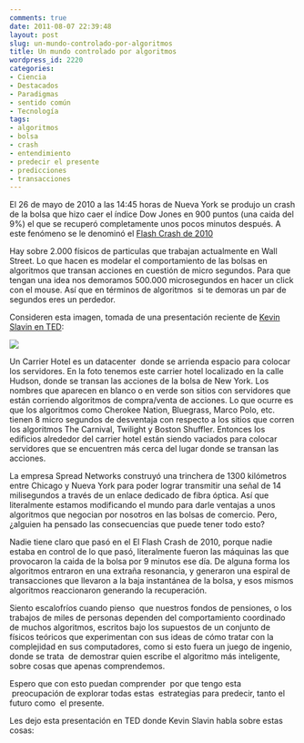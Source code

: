 ```yaml
---
comments: true
date: 2011-08-07 22:39:48
layout: post
slug: un-mundo-controlado-por-algoritmos
title: Un mundo controlado por algoritmos
wordpress_id: 2220
categories:
- Ciencia
- Destacados
- Paradigmas
- sentido común
- Tecnología
tags:
- algoritmos
- bolsa
- crash
- entendimiento
- predecir el presente
- predicciones
- transacciones
---
```


El 26 de mayo de 2010 a las 14:45 horas de Nueva York se produjo un crash de la bolsa que hizo caer el índice Dow Jones en 900 puntos (una caida del 9%) el que se recuperó completamente unos pocos minutos después. A este fenómeno se le denominó el [Flash Crash de 2010](http://en.wikipedia.org/wiki/2010_Flash_Crash)

Hay sobre 2.000 físicos de particulas que trabajan actualmente en Wall Street. Lo que hacen es modelar el comportamiento de las bolsas en algoritmos que transan acciones en cuestión de micro segundos. Para que tengan una idea nos demoramos 500.000 microsegundos en hacer un click con el mouse. Así que en términos de algoritmos  si te demoras un par de segundos eres un perdedor.

Consideren esta imagen, tomada de una presentación reciente de [Kevin Slavin en TED](http://www.ted.com/talks/kevin_slavin_how_algorithms_shape_our_world.html):


[![](http://www.lnds.net/blog/wp-content/uploads/2011/08/new-york-carrier-hotel-1024x580.png)](http://www.lnds.net/blog/wp-content/uploads/2011/08/new-york-carrier-hotel.png)




Un Carrier Hotel es un datacenter  donde se arrienda espacio para colocar los servidores. En la foto tenemos este carrier hotel localizado en la calle Hudson, donde se transan las acciones de la bolsa de New York. Los nombres que aparecen en blanco o en verde son sitios con servidores que están corriendo algoritmos de compra/venta de acciones. Lo que ocurre es que los algoritmos como Cherokee Nation, Bluegrass, Marco Polo, etc. tienen 8 micro segundos de desventaja con respecto a los sitios que corren los algoritmos The Carnival, Twilight y Boston Shuffler. Entonces los edificios alrededor del carrier hotel están siendo vaciados para colocar servidores que se encuentren más cerca del lugar donde se transan las acciones.




La empresa Spread Networks construyó una trinchera de 1300 kilómetros entre Chicago y Nueva York para poder lograr transmitir una señal de 14 milisegundos a través de un enlace dedicado de fibra óptica. Así que literalmente estamos modificando el mundo para darle ventajas a unos algoritmos que negocian por nosotros en las bolsas de comercio. Pero, ¿alguien ha pensado las consecuencias que puede tener todo esto?




Nadie tiene claro que pasó en el El Flash Crash de 2010, porque nadie estaba en control de lo que pasó, literalmente fueron las máquinas las que provocaron la caida de la bolsa por 9 minutos ese día. De alguna forma los algoritmos entraron en una extraña resonancia, y generaron una espiral de transacciones que llevaron a la baja instantánea de la bolsa, y esos mismos algoritmos reaccionaron generando la recuperación.




Siento escalofríos cuando pienso  que nuestros fondos de pensiones, o los trabajos de miles de personas dependen del comportamiento coordinado de muchos algoritmos, escritos bajo los supuestos de un conjunto de físicos teóricos que experimentan con sus ideas de cómo tratar con la complejidad en sus computadores, como si esto fuera un juego de ingenio, donde se trata  de demostrar quien escribe el algoritmo más inteligente, sobre cosas que apenas comprendemos.




Espero que con esto puedan comprender  por que tengo esta  preocupación de explorar todas estas  estrategias para predecir, tanto el futuro como  el presente.




Les dejo esta presentación en TED donde Kevin Slavin habla sobre estas cosas:



